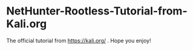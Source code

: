 # NetHunter-Rootless-Tutorial-from-Kali.org
The official tutorial from https://kali.org/ . Hope you enjoy!
